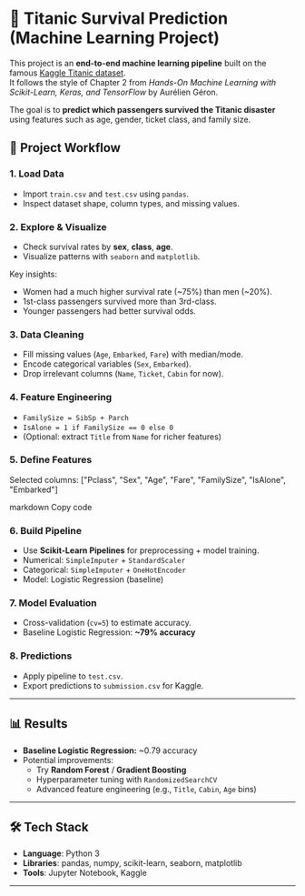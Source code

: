 # 🚢 Titanic Survival Prediction (Machine Learning Project)

This project is an **end-to-end machine learning pipeline** built on the famous [Kaggle Titanic dataset](https://www.kaggle.com/c/titanic).  
It follows the style of Chapter 2 from *Hands-On Machine Learning with Scikit-Learn, Keras, and TensorFlow* by Aurélien Géron.

The goal is to **predict which passengers survived the Titanic disaster** using features such as age, gender, ticket class, and family size.

## 🧠 Project Workflow

### 1. Load Data
- Import `train.csv` and `test.csv` using `pandas`.
- Inspect dataset shape, column types, and missing values.

### 2. Explore & Visualize
- Check survival rates by **sex**, **class**, **age**.
- Visualize patterns with `seaborn` and `matplotlib`.

Key insights:
- Women had a much higher survival rate (~75%) than men (~20%).
- 1st-class passengers survived more than 3rd-class.
- Younger passengers had better survival odds.

### 3. Data Cleaning
- Fill missing values (`Age`, `Embarked`, `Fare`) with median/mode.
- Encode categorical variables (`Sex`, `Embarked`).
- Drop irrelevant columns (`Name`, `Ticket`, `Cabin` for now).

### 4. Feature Engineering
- `FamilySize = SibSp + Parch`
- `IsAlone = 1 if FamilySize == 0 else 0`
- (Optional: extract `Title` from `Name` for richer features)

### 5. Define Features
Selected columns:
["Pclass", "Sex", "Age", "Fare", "FamilySize", "IsAlone", "Embarked"]

markdown
Copy code

### 6. Build Pipeline
- Use **Scikit-Learn Pipelines** for preprocessing + model training.
- Numerical: `SimpleImputer` + `StandardScaler`
- Categorical: `SimpleImputer` + `OneHotEncoder`
- Model: Logistic Regression (baseline)

### 7. Model Evaluation
- Cross-validation (`cv=5`) to estimate accuracy.
- Baseline Logistic Regression: **~79% accuracy**

### 8. Predictions
- Apply pipeline to `test.csv`.
- Export predictions to `submission.csv` for Kaggle.

---

## 📊 Results

- **Baseline Logistic Regression:** ~0.79 accuracy
- Potential improvements:
  - Try **Random Forest** / **Gradient Boosting**
  - Hyperparameter tuning with `RandomizedSearchCV`
  - Advanced feature engineering (e.g., `Title`, `Cabin`, `Age` bins)

---

## 🛠 Tech Stack

- **Language**: Python 3
- **Libraries**: pandas, numpy, scikit-learn, seaborn, matplotlib
- **Tools**: Jupyter Notebook, Kaggle

---
